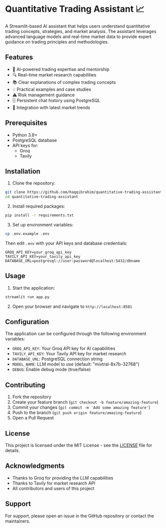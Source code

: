 # Quantitative Trading Assistant 📈

A Streamlit-based AI assistant that helps users understand quantitative trading concepts, strategies, and market analysis. The assistant leverages advanced language models and real-time market data to provide expert guidance on trading principles and methodologies.

## Features

- 🤖 AI-powered trading expertise and mentorship
- 🔍 Real-time market research capabilities
- 📚 Clear explanations of complex trading concepts
- 💡 Practical examples and case studies
- ⚠️ Risk management guidance
- 🗄️ Persistent chat history using PostgreSQL
- 🔄 Integration with latest market trends

## Prerequisites

- Python 3.8+
- PostgreSQL database
- API keys for:
  - Groq
  - Tavily

## Installation

1. Clone the repository:
```bash
git clone https://github.com/haqqibrahim/quantitative-trading-assistant.git
cd quantitative-trading-assistant
```

2. Install required packages:
```bash
pip install -r requirements.txt
```

3. Set up environment variables:
```bash
cp .env.example .env
```
Then edit `.env` with your API keys and database credentials:
```
GROQ_API_KEY=your_groq_api_key
TAVILY_API_KEY=your_tavily_api_key
DATABASE_URL=postgresql://user:password@localhost:5432/dbname
```

## Usage

1. Start the application:
```bash
streamlit run app.py
```

2. Open your browser and navigate to `http://localhost:8501`

## Configuration

The application can be configured through the following environment variables:

- `GROQ_API_KEY`: Your Groq API key for AI capabilities
- `TAVILY_API_KEY`: Your Tavily API key for market research
- `DATABASE_URL`: PostgreSQL connection string
- `MODEL_NAME`: LLM model to use (default: "mixtral-8x7b-32768")
- `DEBUG`: Enable debug mode (true/false)

## Contributing

1. Fork the repository
2. Create your feature branch (`git checkout -b feature/amazing-feature`)
3. Commit your changes (`git commit -m 'Add some amazing feature'`)
4. Push to the branch (`git push origin feature/amazing-feature`)
5. Open a Pull Request

## License

This project is licensed under the MIT License - see the [LICENSE](LICENSE) file for details.

## Acknowledgments

- Thanks to Groq for providing the LLM capabilities
- Thanks to Tavily for market research API
- All contributors and users of this project

## Support

For support, please open an issue in the GitHub repository or contact the maintainers.